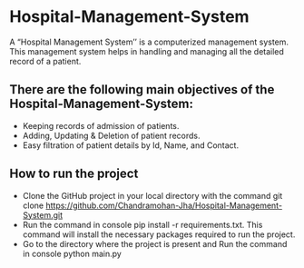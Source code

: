 # Hospital-Management-System

A “Hospital Management System’’ is a computerized management system. This management system helps in handling and managing all the detailed record of a patient.


## There are the following main objectives of the Hospital-Management-System:

* Keeping records of admission of patients.
* Adding, Updating & Deletion of patient records.
*	Easy filtration of patient details by Id, Name, and Contact.

## How to run the project

* Clone the GitHub project in your local directory with the command git clone https://github.com/Chandramohan-Jha/Hospital-Management-System.git
* Run the command in console pip install -r requirements.txt. This command will install the necessary packages required to run the project.
* Go to the directory where the project is present and Run the command in console python main.py
